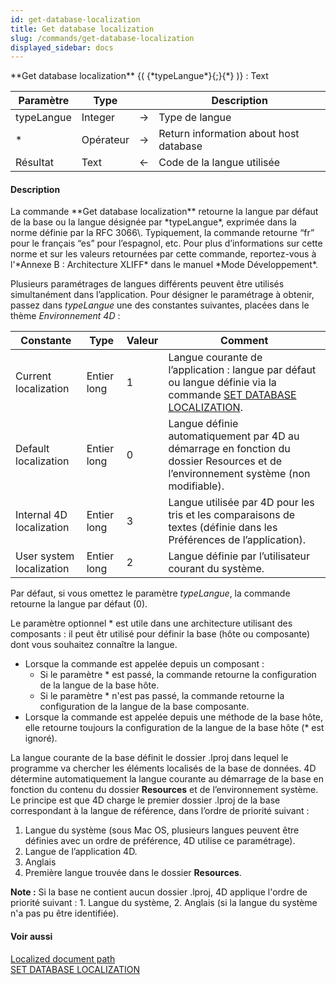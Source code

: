 ```yaml
---
id: get-database-localization
title: Get database localization
slug: /commands/get-database-localization
displayed_sidebar: docs
---
```


<!--REF #_command_.Get database localization.Syntax-->**Get database localization** {( {*typeLangue*}{;}{*} )} : Text<!-- END REF-->
<!--REF #_command_.Get database localization.Params-->
| Paramètre | Type |  | Description |
| --- | --- | --- | --- |
| typeLangue | Integer | &#8594;  | Type de langue |
| * | Opérateur | &#8594;  | Return information about host database |
| Résultat | Text | &#8592; | Code de la langue utilisée |

<!-- END REF-->

#### Description 

<!--REF #_command_.Get database localization.Summary-->La commande **Get database localization** retourne la langue par défaut de la base ou la langue désignée par *typeLangue*, exprimée dans la norme définie par la RFC 3066\.<!-- END REF--> Typiquement, la commande retourne “fr” pour le français “es” pour l’espagnol, etc. Pour plus d’informations sur cette norme et sur les valeurs retournées par cette commande, reportez-vous à l'*Annexe B : Architecture XLIFF* dans le manuel *Mode Développement*.

Plusieurs paramétrages de langues différents peuvent être utilisés simultanément dans l’application. Pour désigner le paramétrage à obtenir, passez dans *typeLangue* une des constantes suivantes, placées dans le thème *Environnement 4D* :

| Constante                | Type        | Valeur | Comment                                                                                                                                           |
| ------------------------ | ----------- | ------ | ------------------------------------------------------------------------------------------------------------------------------------------------- |
| Current localization     | Entier long | 1      | Langue courante de l’application : langue par défaut ou langue définie via la commande [SET DATABASE LOCALIZATION](set-database-localization.md). |
| Default localization     | Entier long | 0      | Langue définie automatiquement par 4D au démarrage en fonction du dossier Resources et de l’environnement système (non modifiable).               |
| Internal 4D localization | Entier long | 3      | Langue utilisée par 4D pour les tris et les comparaisons de textes (définie dans les Préférences de l’application).                               |
| User system localization | Entier long | 2      | Langue définie par l’utilisateur courant du système.                                                                                              |

Par défaut, si vous omettez le paramètre *typeLangue*, la commande retourne la langue par défaut (0). 

Le paramètre optionnel \* est utile dans une architecture utilisant des composants : il peut êtr utilisé pour définir la base (hôte ou composante) dont vous souhaitez connaître la langue.

* Lorsque la commande est appelée depuis un composant :
   * Si le paramètre \* est passé, la commande retourne la configuration de la langue de la base hôte.
   * Si le paramètre \* n'est pas passé, la commande retourne la configuration de la langue de la base composante.
* Lorsque la commande est appelée depuis une méthode de la base hôte, elle retourne toujours la configuration de la langue de la base hôte (\* est ignoré).

La langue courante de la base définit le dossier .lproj dans lequel le programme va chercher les éléments localisés de la base de données. 4D détermine automatiquement la langue courante au démarrage de la base en fonction du contenu du dossier **Resources** et de l’environnement système. Le principe est que 4D charge le premier dossier .lproj de la base correspondant à la langue de référence, dans l’ordre de priorité suivant :

1. Langue du système (sous Mac OS, plusieurs langues peuvent être définies avec un ordre de préférence, 4D utilise ce paramétrage).
2. Langue de l’application 4D.
3. Anglais
4. Première langue trouvée dans le dossier **Resources**.

**Note :** Si la base ne contient aucun dossier .lproj, 4D applique l'ordre de priorité suivant : 1\. Langue du système, 2\. Anglais (si la langue du système n'a pas pu être identifiée).

#### Voir aussi 

[Localized document path](localized-document-path.md)  
[SET DATABASE LOCALIZATION](set-database-localization.md)  